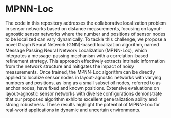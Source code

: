 # MPNN-Loc
The code in this repository addresses the collaborative localization problem in sensor networks based on distance measurements, focusing on layout-agnostic sensor networks where the number and positions of sensor nodes to be localized can vary dynamically.  To tackle this challenge, we propose a novel Graph Neural Network (GNN)-based localization algorithm, named Message Passing Neural Network Localization (MPNN-Loc), which integrates a message-passing mechanism with a correlation-based refinement strategy. This approach effectively extracts intrinsic information from the network structure and mitigates the impact of noisy measurements. Once trained, the MPNN-Loc algorithm can be directly applied to localize sensor nodes in layout-agnostic networks with varying numbers and positions, as long as a small subset of nodes, referred to as anchor nodes, have fixed and known positions. Extensive evaluations on layout-agnostic sensor networks with diverse configurations demonstrate that our proposed algorithm exhibits excellent generalization ability and strong robustness. These results highlight the potential of MPNN-Loc for real-world applications in dynamic and uncertain environments.
